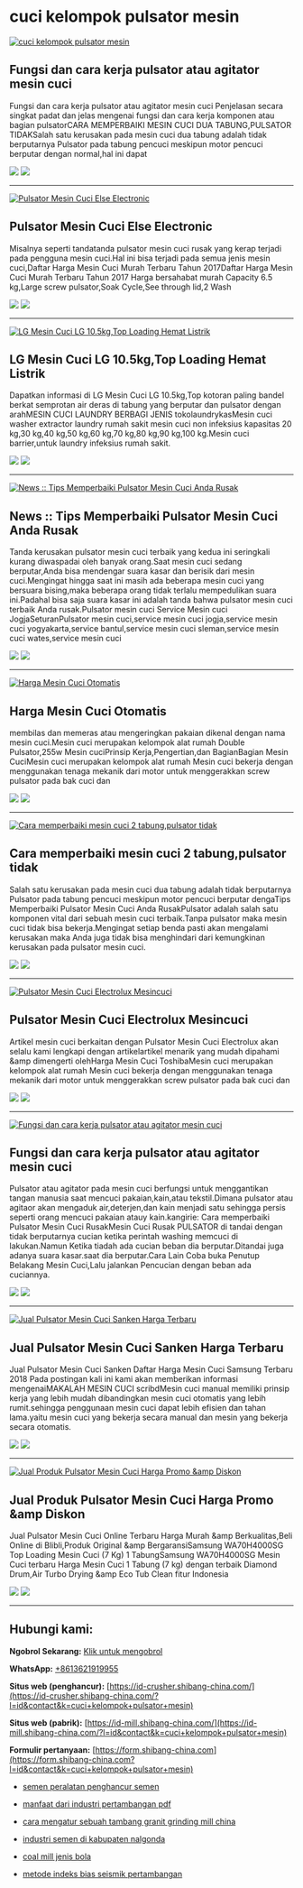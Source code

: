 # cuci kelompok pulsator mesin

<a href="https://swt.shibang-china.com/?l=id&img&k=cuci+kelompok+pulsator+mesin" target="_blank">![cuci kelompok pulsator mesin](http://static.shibang-china.com/all-800x300/442.jpg)</a>

## Fungsi dan cara kerja pulsator atau agitator mesin cuci
Fungsi dan cara kerja pulsator atau agitator mesin cuci Penjelasan secara singkat padat dan jelas mengenai fungsi dan cara kerja komponen atau bagian pulsatorCARA MEMPERBAIKI MESIN CUCI DUA TABUNG,PULSATOR TIDAKSalah satu kerusakan pada mesin cuci dua tabung adalah tidak berputarnya Pulsator pada tabung pencuci meskipun motor pencuci berputar dengan normal,hal ini dapat


<a href="https://whatsapp.shibangsoft.com/WhatsApp.php" target="_blank" title="WhatsApp">![](http://static.shibang-china.com/icon/whatsapp.png)</a> <a href="https://swt.shibang-china.com/?l=id&icon&k=cuci+kelompok+pulsator+mesin" target="_blank">![](http://static.shibang-china.com/icon/chat-id.png)</a>

---

<a href="https://swt.shibang-china.com/?l=id&img&k=cuci+kelompok+pulsator+mesin" target="_blank">![Pulsator Mesin Cuci Else Electronic](http://static.shibang-china.com/all-800x300/1222.jpg)</a>

## Pulsator Mesin Cuci Else Electronic
Misalnya seperti tandatanda pulsator mesin cuci rusak yang kerap terjadi pada pengguna mesin cuci.Hal ini bisa terjadi pada semua jenis mesin cuci,Daftar Harga Mesin Cuci Murah Terbaru Tahun 2017Daftar Harga Mesin Cuci Murah Terbaru Tahun 2017 Harga bersahabat murah Capacity 6.5 kg,Large screw pulsator,Soak Cycle,See through lid,2 Wash


<a href="https://whatsapp.shibangsoft.com/WhatsApp.php" target="_blank" title="WhatsApp">![](http://static.shibang-china.com/icon/whatsapp.png)</a> <a href="https://swt.shibang-china.com/?l=id&icon&k=cuci+kelompok+pulsator+mesin" target="_blank">![](http://static.shibang-china.com/icon/chat-id.png)</a>

---

<a href="https://swt.shibang-china.com/?l=id&img&k=cuci+kelompok+pulsator+mesin" target="_blank">![LG Mesin Cuci LG 10.5kg,Top Loading Hemat Listrik](http://static.shibang-china.com/all-800x300/1208.jpg)</a>

## LG Mesin Cuci LG 10.5kg,Top Loading Hemat Listrik
Dapatkan informasi di LG Mesin Cuci LG 10.5kg,Top kotoran paling bandel berkat semprotan air deras di tabung yang berputar dan pulsator dengan arahMESIN CUCI LAUNDRY BERBAGI JENIS tokolaundrykasMesin cuci washer extractor laundry rumah sakit mesin cuci non infeksius kapasitas 20 kg,30 kg,40 kg,50 kg,60 kg,70 kg,80 kg,90 kg,100 kg.Mesin cuci barrier,untuk laundry infeksius rumah sakit.


<a href="https://whatsapp.shibangsoft.com/WhatsApp.php" target="_blank" title="WhatsApp">![](http://static.shibang-china.com/icon/whatsapp.png)</a> <a href="https://swt.shibang-china.com/?l=id&icon&k=cuci+kelompok+pulsator+mesin" target="_blank">![](http://static.shibang-china.com/icon/chat-id.png)</a>

---

<a href="https://swt.shibang-china.com/?l=id&img&k=cuci+kelompok+pulsator+mesin" target="_blank">![News :: Tips Memperbaiki Pulsator Mesin Cuci Anda Rusak](http://static.shibang-china.com/all-800x300/2.jpg)</a>

## News :: Tips Memperbaiki Pulsator Mesin Cuci Anda Rusak
Tanda kerusakan pulsator mesin cuci terbaik yang kedua ini seringkali kurang diwaspadai oleh banyak orang.Saat mesin cuci sedang berputar,Anda bisa mendengar suara kasar dan berisik dari mesin cuci.Mengingat hingga saat ini masih ada beberapa mesin cuci yang bersuara bising,maka beberapa orang tidak terlalu mempedulikan suara ini.Padahal bisa saja suara kasar ini adalah tanda bahwa pulsator mesin cuci terbaik Anda rusak.Pulsator mesin cuci Service Mesin cuci JogjaSeturanPulsator mesin cuci,service mesin cuci jogja,service mesin cuci yogyakarta,service bantul,service mesin cuci sleman,service mesin cuci wates,service mesin cuci


<a href="https://whatsapp.shibangsoft.com/WhatsApp.php" target="_blank" title="WhatsApp">![](http://static.shibang-china.com/icon/whatsapp.png)</a> <a href="https://swt.shibang-china.com/?l=id&icon&k=cuci+kelompok+pulsator+mesin" target="_blank">![](http://static.shibang-china.com/icon/chat-id.png)</a>

---

<a href="https://swt.shibang-china.com/?l=id&img&k=cuci+kelompok+pulsator+mesin" target="_blank">![Harga Mesin Cuci Otomatis](http://static.shibang-china.com/all-800x300/1482.jpg)</a>

## Harga Mesin Cuci Otomatis
membilas dan memeras atau mengeringkan pakaian dikenal dengan nama mesin cuci.Mesin cuci merupakan kelompok alat rumah Double Pulsator,255w Mesin cuciPrinsip Kerja,Pengertian,dan BagianBagian Mesin CuciMesin cuci merupakan kelompok alat rumah Mesin cuci bekerja dengan menggunakan tenaga mekanik dari motor untuk menggerakkan screw pulsator pada bak cuci dan


<a href="https://whatsapp.shibangsoft.com/WhatsApp.php" target="_blank" title="WhatsApp">![](http://static.shibang-china.com/icon/whatsapp.png)</a> <a href="https://swt.shibang-china.com/?l=id&icon&k=cuci+kelompok+pulsator+mesin" target="_blank">![](http://static.shibang-china.com/icon/chat-id.png)</a>

---

<a href="https://swt.shibang-china.com/?l=id&img&k=cuci+kelompok+pulsator+mesin" target="_blank">![Cara memperbaiki mesin cuci 2 tabung,pulsator tidak](http://static.shibang-china.com/all-800x300/1103.jpg)</a>

## Cara memperbaiki mesin cuci 2 tabung,pulsator tidak
Salah satu kerusakan pada mesin cuci dua tabung adalah tidak berputarnya Pulsator pada tabung pencuci meskipun motor pencuci berputar dengaTips Memperbaiki Pulsator Mesin Cuci Anda RusakPulsator adalah salah satu komponen vital dari sebuah mesin cuci terbaik.Tanpa pulsator maka mesin cuci tidak bisa bekerja.Mengingat setiap benda pasti akan mengalami kerusakan maka Anda juga tidak bisa menghindari dari kemungkinan kerusakan pada pulsator mesin cuci.


<a href="https://whatsapp.shibangsoft.com/WhatsApp.php" target="_blank" title="WhatsApp">![](http://static.shibang-china.com/icon/whatsapp.png)</a> <a href="https://swt.shibang-china.com/?l=id&icon&k=cuci+kelompok+pulsator+mesin" target="_blank">![](http://static.shibang-china.com/icon/chat-id.png)</a>

---

<a href="https://swt.shibang-china.com/?l=id&img&k=cuci+kelompok+pulsator+mesin" target="_blank">![Pulsator Mesin Cuci Electrolux Mesincuci](http://static.shibang-china.com/all-800x300/500.jpg)</a>

## Pulsator Mesin Cuci Electrolux Mesincuci
Artikel mesin cuci berkaitan dengan Pulsator Mesin Cuci Electrolux akan selalu kami lengkapi dengan artikelartikel menarik yang mudah dipahami &amp dimengerti olehHarga Mesin Cuci ToshibaMesin cuci merupakan kelompok alat rumah Mesin cuci bekerja dengan menggunakan tenaga mekanik dari motor untuk menggerakkan screw pulsator pada bak cuci dan


<a href="https://whatsapp.shibangsoft.com/WhatsApp.php" target="_blank" title="WhatsApp">![](http://static.shibang-china.com/icon/whatsapp.png)</a> <a href="https://swt.shibang-china.com/?l=id&icon&k=cuci+kelompok+pulsator+mesin" target="_blank">![](http://static.shibang-china.com/icon/chat-id.png)</a>

---

<a href="https://swt.shibang-china.com/?l=id&img&k=cuci+kelompok+pulsator+mesin" target="_blank">![Fungsi dan cara kerja pulsator atau agitator mesin cuci](http://static.shibang-china.com/all-800x300/1521.jpg)</a>

## Fungsi dan cara kerja pulsator atau agitator mesin cuci
Pulsator atau agitator pada mesin cuci berfungsi untuk menggantikan tangan manusia saat mencuci pakaian,kain,atau tekstil.Dimana pulsator atau agitaor akan mengaduk air,deterjen,dan kain menjadi satu sehingga persis seperti orang mencuci pakaian atauy kain.kangirie: Cara memperbaiki Pulsator Mesin Cuci RusakMesin Cuci Rusak PULSATOR di tandai dengan tidak berputarnya cucian ketika perintah washing memcuci di lakukan.Namun Ketika tiadah ada cucian beban dia berputar.Ditandai juga adanya suara kasar.saat dia berputar.Cara Lain Coba buka Penutup Belakang Mesin Cuci,Lalu jalankan Pencucian dengan beban ada cuciannya.


<a href="https://whatsapp.shibangsoft.com/WhatsApp.php" target="_blank" title="WhatsApp">![](http://static.shibang-china.com/icon/whatsapp.png)</a> <a href="https://swt.shibang-china.com/?l=id&icon&k=cuci+kelompok+pulsator+mesin" target="_blank">![](http://static.shibang-china.com/icon/chat-id.png)</a>

---

<a href="https://swt.shibang-china.com/?l=id&img&k=cuci+kelompok+pulsator+mesin" target="_blank">![Jual Pulsator Mesin Cuci Sanken Harga Terbaru](http://static.shibang-china.com/all-800x300/1229.jpg)</a>

## Jual Pulsator Mesin Cuci Sanken Harga Terbaru
Jual Pulsator Mesin Cuci Sanken Daftar Harga Mesin Cuci Samsung Terbaru 2018 Pada postingan kali ini kami akan memberikan informasi mengenaiMAKALAH MESIN CUCI scribdMesin cuci manual memiliki prinsip kerja yang lebih mudah dibandingkan mesin cuci otomatis yang lebih rumit.sehingga penggunaan mesin cuci dapat lebih efisien dan tahan lama.yaitu mesin cuci yang bekerja secara manual dan mesin yang bekerja secara otomatis.


<a href="https://whatsapp.shibangsoft.com/WhatsApp.php" target="_blank" title="WhatsApp">![](http://static.shibang-china.com/icon/whatsapp.png)</a> <a href="https://swt.shibang-china.com/?l=id&icon&k=cuci+kelompok+pulsator+mesin" target="_blank">![](http://static.shibang-china.com/icon/chat-id.png)</a>

---

<a href="https://swt.shibang-china.com/?l=id&img&k=cuci+kelompok+pulsator+mesin" target="_blank">![Jual Produk Pulsator Mesin Cuci Harga Promo &amp Diskon](http://static.shibang-china.com/all-800x300/326.jpg)</a>

## Jual Produk Pulsator Mesin Cuci Harga Promo &amp Diskon
Jual Pulsator Mesin Cuci Online Terbaru Harga Murah &amp Berkualitas,Beli Online di Blibli,Produk Original &amp BergaransiSamsung WA70H4000SG Top Loading Mesin Cuci (7 Kg) 1 TabungSamsung WA70H4000SG Mesin Cuci terbaru Harga Mesin Cuci 1 Tabung (7 kg) dengan terbaik Diamond Drum,Air Turbo Drying &amp Eco Tub Clean fitur Indonesia


<a href="https://whatsapp.shibangsoft.com/WhatsApp.php" target="_blank" title="WhatsApp">![](http://static.shibang-china.com/icon/whatsapp.png)</a> <a href="https://swt.shibang-china.com/?l=id&icon&k=cuci+kelompok+pulsator+mesin" target="_blank">![](http://static.shibang-china.com/icon/chat-id.png)</a>

---
## Hubungi kami:

**Ngobrol Sekarang:** [Klik untuk mengobrol](https://swt.shibang-china.com?l=id&contact&k=cuci+kelompok+pulsator+mesin)

**WhatsApp:**  [+8613621919955](https://whatsapp.shibangsoft.com/WhatsApp.php)

**Situs web (penghancur):** [https://id-crusher.shibang-china.com/](https://id-crusher.shibang-china.com/?l=id&contact&k=cuci+kelompok+pulsator+mesin)

**Situs web (pabrik):** [https://id-mill.shibang-china.com/](https://id-mill.shibang-china.com/?l=id&contact&k=cuci+kelompok+pulsator+mesin)

**Formulir pertanyaan:** [https://form.shibang-china.com](https://form.shibang-china.com?l=id&contact&k=cuci+kelompok+pulsator+mesin)

* [semen peralatan penghancur semen](../40/semen%20peralatan%20penghancur%20semen.md)

* [manfaat dari industri pertambangan pdf](../35/manfaat%20dari%20industri%20pertambangan%20pdf.md)

* [cara mengatur sebuah tambang granit grinding mill china](../39/cara%20mengatur%20sebuah%20tambang%20granit%20grinding%20mill%20china.md)

* [industri semen di kabupaten nalgonda](../37/industri%20semen%20di%20kabupaten%20nalgonda.md)

* [coal mill jenis bola](../40/coal%20mill%20jenis%20bola.md)

* [metode indeks bias seismik pertambangan](../32/metode%20indeks%20bias%20seismik%20pertambangan.md)